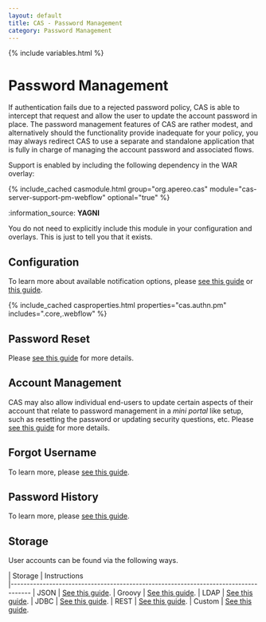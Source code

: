```yaml
---
layout: default
title: CAS - Password Management
category: Password Management
---
```


{% include variables.html %}

# Password Management

If authentication fails due to a rejected password policy, CAS is able to intercept
that request and allow the user to update the account password in place. The password management 
features of CAS are rather modest, and alternatively should the functionality provide inadequate 
for your policy, you may always redirect CAS to use a separate and standalone application 
that is fully in charge of managing the account password and associated flows.

Support is enabled by including the following dependency in the WAR overlay:

{% include_cached casmodule.html group="org.apereo.cas" module="cas-server-support-pm-webflow" optional="true" %}

<div class="alert alert-info">:information_source: <strong>YAGNI</strong><p>You do not need to explicitly include this module
in your configuration and overlays. This is just to tell you that it exists.</p></div>

## Configuration

To learn more about available notification options, please [see this guide](../notifications/SMS-Messaging-Configuration.html) 
or [this guide](../notifications/Sending-Email-Configuration.html). 

{% include_cached casproperties.html properties="cas.authn.pm" includes=".core,.webflow" %}

## Password Reset

Please [see this guide](../password_management/Password-Management-Reset.html) for more details.

## Account Management

CAS may also allow individual end-users to update certain aspects of their account that relate to
password management in a *mini portal* like setup, such as resetting the password or updating security questions,
etc. Please [see this guide](../registration/Account-Management-Overview.html) for more details.
 
## Forgot Username
                                                                      
To learn more, please [see this guide](Password-Management-ForgotUsername.html).

## Password History

To learn more, please [see this guide](Password-Management-History.html).
   
## Storage

User accounts can be found via the following ways.

| Storage          | Instructions                                         
|------------------------------------------------------------------------------------
| JSON             | [See this guide](Password-Management-JSON.html).
| Groovy           | [See this guide](Password-Management-Groovy.html).
| LDAP             | [See this guide](Password-Management-LDAP.html).
| JDBC             | [See this guide](Password-Management-JDBC.html).
| REST             | [See this guide](Password-Management-REST.html).
| Custom           | [See this guide](Password-Management-Custom.html).
